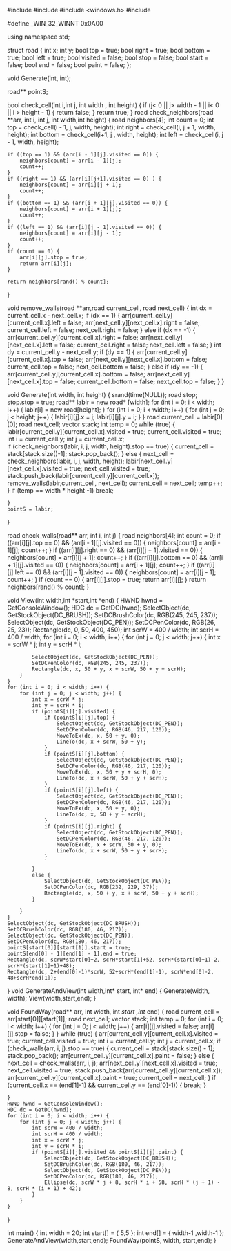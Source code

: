 
#include <iostream>
#include <ctime>
#include <windows.h> 
#include <vector>

#define _WIN_32_WINNT 0x0A00

using namespace std;

struct road {
    int x;
    int y;
    bool top = true;
    bool right = true;
    bool bottom = true;
    bool left = true;
    bool visited = false;
    bool stop = false;
    bool start = false;
    bool end = false;
    bool paint = false;
    };

void Generate(int, int);

road** pointS;

bool check_cell(int i,int j, int width , int height) {
    if (j< 0 || j> width - 1 || i< 0 || i > height - 1) {
        return false;
    }
    return true;
}
road check_neighbors(road **arr, int i, int j, int width,int height) {
    road neighbors[4];
    int count = 0;
    int top = check_cell(i - 1, j, width, height);
    int right = check_cell(i, j + 1, width, height);
    int bottom = check_cell(i+1, j , width, height);
    int left = check_cell(i, j - 1, width, height);

    if ((top == 1) && (arr[i - 1][j].visited == 0)) {
        neighbors[count] = arr[i - 1][j];
        count++;
    }
    if ((right == 1) && (arr[i][j+1].visited == 0) ) {
        neighbors[count] = arr[i][j + 1];
        count++;
    }
    if ((bottom == 1) && (arr[i + 1][j].visited == 0)) {
        neighbors[count] = arr[i + 1][j];
        count++;
    }
    if ((left == 1) && (arr[i][j - 1].visited == 0)) {
        neighbors[count] = arr[i][j - 1];
        count++;
    }
    if (count == 0) {
        arr[i][j].stop = true;
        return arr[i][j];
    }
   
    return neighbors[rand() % count];
}

void remove_walls(road **arr,road current_cell, road next_cell) {
    int dx = current_cell.x - next_cell.x;
    if (dx == 1) {
        arr[current_cell.y][current_cell.x].left = false;
        arr[next_cell.y][next_cell.x].right = false;
        current_cell.left = false;
        next_cell.right = false;
    }
    else if (dx == -1) {
        arr[current_cell.y][current_cell.x].right = false;
        arr[next_cell.y][next_cell.x].left = false;
        current_cell.right = false;
        next_cell.left = false;
    }
    int dy = current_cell.y - next_cell.y;
    if (dy == 1) {
        arr[current_cell.y][current_cell.x].top = false;
        arr[next_cell.y][next_cell.x].bottom = false;
        current_cell.top = false;
        next_cell.bottom = false;
    }
    else if (dy == -1) {
        arr[current_cell.y][current_cell.x].bottom = false;
        arr[next_cell.y][next_cell.x].top = false;
        current_cell.bottom = false;
        next_cell.top = false;
    }
}


 void Generate(int width, int height) {
    srand(time(NULL));
    road stop;
    stop.stop = true;
    road** labir = new road* [width];
    for (int i = 0; i < width; i++) {
        labir[i] = new road[height];
    }
    for (int i = 0; i < width; i++) {
        for (int j = 0; j < height; j++) {
            labir[i][j].x = j;
            labir[i][j].y = i;
        }
    }
    road current_cell = labir[0][0];
    road next_cell;
    vector <road> stack;
    int temp = 0;
    while (true) {
        labir[current_cell.y][current_cell.x].visited = true;
        current_cell.visited = true;
        int i = current_cell.y;
        int j = current_cell.x;  
        if (check_neighbors(labir, i, j, width, height).stop == true) {
            current_cell = stack[stack.size()-1];
            stack.pop_back();
        }
        else {
            next_cell = check_neighbors(labir, i, j, width, height);
            labir[next_cell.y][next_cell.x].visited = true;
            next_cell.visited = true;
            stack.push_back(labir[current_cell.y][current_cell.x]);
            remove_walls(labir,current_cell, next_cell);
            current_cell = next_cell;
            temp++;
        }
        if (temp == width * height -1) break;
        
    }
    pointS = labir;
}

 road check_walls(road** arr, int i, int j) {
     road neighbors[4];
     int count = 0;
     if ((arr[i][j].top == 0) && (arr[i - 1][j].visited == 0)) {
         neighbors[count] = arr[i - 1][j];
         count++;
     }
     if ((arr[i][j].right == 0) && (arr[i][j + 1].visited == 0)) {
         neighbors[count] = arr[i][j + 1];
         count++;
     }
     if ((arr[i][j].bottom == 0) && (arr[i + 1][j].visited == 0)) {
         neighbors[count] = arr[i + 1][j];
         count++;
     }
     if ((arr[i][j].left == 0) && (arr[i][j - 1].visited == 0)) {
         neighbors[count] = arr[i][j - 1];
         count++;
     }
     if (count == 0) {
         arr[i][j].stop = true;
         return arr[i][j];
     }
     return neighbors[rand() % count];
 }

 void View(int width,int *start,int *end) {
    HWND hwnd = GetConsoleWindow();
    HDC dc = GetDC(hwnd);
    SelectObject(dc, GetStockObject(DC_BRUSH));
    SetDCBrushColor(dc, RGB(245, 245, 237));
    SelectObject(dc, GetStockObject(DC_PEN));
    SetDCPenColor(dc, RGB(26, 25, 23));
    Rectangle(dc, 0, 50, 400, 450);
    int scrW = 400 / width;
    int scrH = 400 / width;
    for (int i = 0; i < width; i++) {
        for (int j = 0; j < width; j++) {
            int x = scrW * j;
            int y = scrH * i;

            SelectObject(dc, GetStockObject(DC_PEN));
            SetDCPenColor(dc, RGB(245, 245, 237));
            Rectangle(dc, x, 50 + y, x + scrW, 50 + y + scrH);
        }
    }
    for (int i = 0; i < width; i++) {
        for (int j = 0; j < width; j++) {
            int x = scrW * j;
            int y = scrH * i;
            if (pointS[i][j].visited) {
                if (pointS[i][j].top) {
                    SelectObject(dc, GetStockObject(DC_PEN));
                    SetDCPenColor(dc, RGB(46, 217, 120));
                    MoveToEx(dc, x, 50 + y, 0);
                    LineTo(dc, x + scrW, 50 + y);
                }
                if (pointS[i][j].bottom) {
                    SelectObject(dc, GetStockObject(DC_PEN));
                    SetDCPenColor(dc, RGB(46, 217, 120));
                    MoveToEx(dc, x, 50 + y + scrH, 0);
                    LineTo(dc, x + scrW, 50 + y + scrH);
                }
                if (pointS[i][j].left) {
                    SelectObject(dc, GetStockObject(DC_PEN));
                    SetDCPenColor(dc, RGB(46, 217, 120));
                    MoveToEx(dc, x, 50 + y, 0);
                    LineTo(dc, x, 50 + y + scrH);
                }
                if (pointS[i][j].right) {
                    SelectObject(dc, GetStockObject(DC_PEN));
                    SetDCPenColor(dc, RGB(46, 217, 120));
                    MoveToEx(dc, x + scrW, 50 + y, 0);
                    LineTo(dc, x + scrW, 50 + y + scrH);
                }

            }
            else {
                SelectObject(dc, GetStockObject(DC_PEN));
                SetDCPenColor(dc, RGB(232, 229, 37));
                Rectangle(dc, x, 50 + y, x + scrW, 50 + y + scrH);
            }

        }
    }
    SelectObject(dc, GetStockObject(DC_BRUSH));
    SetDCBrushColor(dc, RGB(180, 46, 217));
    SelectObject(dc, GetStockObject(DC_PEN));
    SetDCPenColor(dc, RGB(180, 46, 217));
    pointS[start[0]][start[1]].start = true;
    pointS[end[0] - 1][end[1] - 1].end = true;
    Rectangle(dc, scrW*start[0]+2, scrH*start[1]+52, scrH*(start[0]+1)-2, scrH*(start[1]+1)+48);
    Rectangle(dc, 2+(end[0]-1)*scrW, 52+scrH*(end[1]-1), scrW*end[0]-2, 48+scrH*end[1]);
 }
void GenerateAndView(int width,int* start, int* end) {
    Generate(width, width);
    View(width,start,end);
}

void FoundWay(road** arr, int width, int *start ,int* end) {
    road current_cell = arr[start[0]][start[1]];
    road next_cell;
    vector <road> stack;
    int temp = 0;
    for (int i = 0; i < width; i++) {
        for (int j = 0; j < width; j++) {
            arr[i][j].visited = false;
            arr[i][j].stop = false;
        }
    }
    while (true) {
        arr[current_cell.y][current_cell.x].visited = true;
        current_cell.visited = true;
        int i = current_cell.y;
        int j = current_cell.x;
        if (check_walls(arr, i, j).stop == true) {
            current_cell = stack[stack.size() - 1];
            stack.pop_back();
            arr[current_cell.y][current_cell.x].paint = false;
        }
        else {
            next_cell = check_walls(arr, i, j);
            arr[next_cell.y][next_cell.x].visited = true;
            next_cell.visited = true;
            stack.push_back(arr[current_cell.y][current_cell.x]);
            arr[current_cell.y][current_cell.x].paint = true;
            current_cell = next_cell;
        }
        if (current_cell.x == (end[1]-1) && current_cell.y == (end[0]-1)) {
            break;
        }

    }
    HWND hwnd = GetConsoleWindow();
    HDC dc = GetDC(hwnd);
    for (int i = 0; i < width; i++) {
        for (int j = 0; j < width; j++) {
            int scrW = 400 / width;
            int scrH = 400 / width;
            int x = scrW * j;
            int y = scrH * i;
            if (pointS[i][j].visited && pointS[i][j].paint) {
                SelectObject(dc, GetStockObject(DC_BRUSH));
                SetDCBrushColor(dc, RGB(180, 46, 217));
                SelectObject(dc, GetStockObject(DC_PEN));
                SetDCPenColor(dc, RGB(180, 46, 217));
                Ellipse(dc, scrW * j + 8, scrH * i + 58, scrH * (j + 1) - 8, scrH * (i + 1) + 42);
            }
        }
    }
}

int main() {
    int width = 20;
    int start[] = { 5,5 };
    int end[] = { width-1 ,width-1 };
    GenerateAndView(width,start,end);
    FoundWay(pointS, width, start,end);
}
